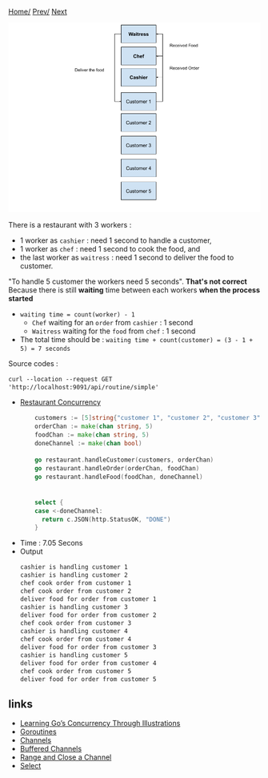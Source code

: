 [Home/](https://github.com/harryosmar/go-playground/blob/master/concurrency.md) [Prev/](https://github.com/harryosmar/go-playground/blob/master/without_concurrency.md) [Next](https://github.com/harryosmar/go-playground/blob/master/with_concurrency_and_parallel.md)

![restaurant_illustration_with_concurrency](https://github.com/harryosmar/go-playground/blob/master/resources/restaurant_illustration_with_concurrency.png)

There is a restaurant with 3 workers :
- 1 worker as `cashier` : need 1 second to handle a customer, 
- 1 worker as `chef` : need 1 second to cook the food, and 
- the last worker as `waitress` : need 1 second to deliver the food to customer. 

"To handle 5 customer the workers need 5 seconds". **That's not correct**
Because there is still **waiting** time between each workers **when the process started**
- `waiting time = count(worker) - 1`
    - `Chef` waiting for an `order` from `cashier` : 1 second
    - `Waitress` waiting for the `food` from `chef` : 1 second
- The total time should be : `waiting time + count(customer) = (3 - 1 + 5) = 7 seconds`



Source codes :

```
curl --location --request GET 'http://localhost:9091/api/routine/simple'
```

- [Restaurant Concurrency](https://github.com/harryosmar/go-playground/blob/master/actions/simple_routine.go)
    ```go
        customers := [5]string{"customer 1", "customer 2", "customer 3", "customer 4", "customer 5"}
        orderChan := make(chan string, 5)
        foodChan := make(chan string, 5)
        doneChannel := make(chan bool)
        
        go restaurant.handleCustomer(customers, orderChan)
        go restaurant.handleOrder(orderChan, foodChan)
        go restaurant.handleFood(foodChan, doneChannel)
        
        
        select {
        case <-doneChannel:
          return c.JSON(http.StatusOK, "DONE")
        }
    ```
- Time : 7.05 Secons
- Output
    ```
    cashier is handling customer 1
    cashier is handling customer 2
    chef cook order from customer 1
    chef cook order from customer 2
    deliver food for order from customer 1
    cashier is handling customer 3
    deliver food for order from customer 2
    chef cook order from customer 3
    cashier is handling customer 4
    chef cook order from customer 4
    deliver food for order from customer 3
    cashier is handling customer 5
    deliver food for order from customer 4
    chef cook order from customer 5
    deliver food for order from customer 5
    ```
  
## links
- [Learning Go’s Concurrency Through Illustrations](https://medium.com/@trevor4e/learning-gos-concurrency-through-illustrations-8c4aff603b3)
- [Goroutines](https://tour.golang.org/concurrency/1)
- [Channels](https://tour.golang.org/concurrency/2)
- [Buffered Channels](https://tour.golang.org/concurrency/3)
- [Range and Close a Channel](https://tour.golang.org/concurrency/4)
- [Select](https://tour.golang.org/concurrency/5)